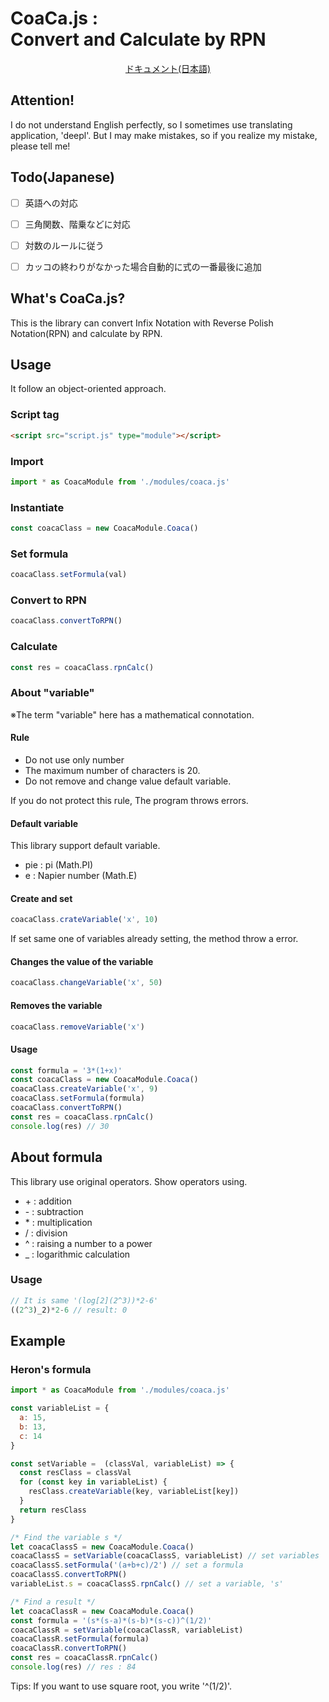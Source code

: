 # CoaCa.js :<br>Convert and Calculate by RPN

<div align="center">
  <a href="./DOC/ドキュメント.md">
    ドキュメント(日本語)
  </a>
</div>

## Attention!
I do not understand English perfectly, so I sometimes use translating application, 'deepl'. But I may make mistakes, so if you realize my mistake, please tell me!

## Todo(Japanese)
- [ ] 英語への対応
- [ ] 三角関数、階乗などに対応
- [ ] 対数のルールに従う
- [ ] カッコの終わりがなかった場合自動的に式の一番最後に追加


## What's CoaCa.js?
This is the library can convert Infix Notation with Reverse Polish Notation(RPN) and calculate by RPN.

## Usage
It follow an object-oriented approach.

### Script tag
```html
<script src="script.js" type="module"></script>
```

### Import
```js
import * as CoacaModule from './modules/coaca.js'
```

### Instantiate
```js
const coacaClass = new CoacaModule.Coaca()
```

### Set formula
```js
coacaClass.setFormula(val)
```

### Convert to RPN
```js
coacaClass.convertToRPN()
```

### Calculate
```js
const res = coacaClass.rpnCalc()
```

### About "variable"
※The term "variable" here has a mathematical connotation.

#### Rule
- Do not use only number
- The maximum number of characters is 20.
- Do not remove and change value default variable.

If you do not protect this rule, The program throws errors.

#### Default variable
This library support default variable.
- pie : pi (Math.PI)
- e : Napier number (Math.E)

#### Create and set
```js
coacaClass.crateVariable('x', 10)
```
If set same one of variables already setting, the method throw a error.

#### Changes the value of the variable
```js
coacaClass.changeVariable('x', 50)
```

#### Removes the variable
```js
coacaClass.removeVariable('x')
```


#### Usage
```js
const formula = '3*(1+x)'
const coacaClass = new CoacaModule.Coaca()
coacaClass.createVariable('x', 9)
coacaClass.setFormula(formula)
coacaClass.convertToRPN()
const res = coacaClass.rpnCalc()
console.log(res) // 30
```

## About formula
This library use original operators. Show operators using.
- \+ : addition
- \- : subtraction
- \* : multiplication
- / : division
- ^ : raising a number to a power
- _ : logarithmic calculation


### Usage
```js
// It is same '(log[2](2^3))*2-6'
((2^3)_2)*2-6 // result: 0
```

## Example
### Heron's formula
```js
import * as CoacaModule from './modules/coaca.js'

const variableList = {
  a: 15,
  b: 13,
  c: 14
}

const setVariable =  (classVal, variableList) => {
  const resClass = classVal
  for (const key in variableList) {
    resClass.createVariable(key, variableList[key])
  }
  return resClass
}

/* Find the variable s */
let coacaClassS = new CoacaModule.Coaca()
coacaClassS = setVariable(coacaClassS, variableList) // set variables
coacaClassS.setFormula('(a+b+c)/2') // set a formula
coacaClassS.convertToRPN()
variableList.s = coacaClassS.rpnCalc() // set a variable, 's'

/* Find a result */
let coacaClassR = new CoacaModule.Coaca()
const formula = '(s*(s-a)*(s-b)*(s-c))^(1/2)'
coacaClassR = setVariable(coacaClassR, variableList)
coacaClassR.setFormula(formula)
coacaClassR.convertToRPN()
const res = coacaClassR.rpnCalc()
console.log(res) // res : 84

```

Tips: If you want to use square root, you write '^(1/2)'.